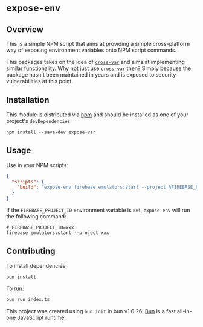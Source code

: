 # `expose-env`

## Overview

This is a simple NPM script that aims at providing a simple cross-platform way of exposing environment variables onto NPM script commands.

This packages takes on the idea of [`cross-var`](https://github.com/elijahmanor/cross-var) and aims at implementing similar functionality.
Why not just use [`cross-var`](https://github.com/elijahmanor/cross-var) then? Simply because the package hasn't been maintained in years and is exposed to security vulnerabilities at this point.


## Installation

This module is distributed via [npm](https://npmjs.com) and should be installed as one of your project's `devDependencies`:

```text
npm install --save-dev expose-var
```

## Usage

Use in your NPM scripts:

```json
{
  "scripts": {
    "build": "expose-env firebase emulators:start --project %FIREBASE_PROJECT_ID%"
  }
}
```

If the `FIREBASE_PROJECT_ID` environment variable is set, `expose-env` will run the following command:

```text
# FIREBASE_PROJECT_ID=xxx
firebase emulators:start --project xxx
```


## Contributing 

To install dependencies:

```bash
bun install
```

To run:

```bash
bun run index.ts
```

This project was created using `bun init` in bun v1.0.26. [Bun](https://bun.sh) is a fast all-in-one JavaScript runtime.
